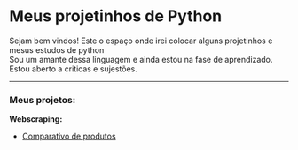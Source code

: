 # Meus projetinhos de Python
Sejam bem vindos! Este o espaço onde irei colocar alguns projetinhos e mesus estudos de python<br>
Sou um amante dessa linguagem e ainda estou na fase de aprendizado.<br>
Estou aberto a criticas e sujestões.<br>
***
### Meus projetos:
**Webscraping:**
* [Comparativo de produtos](https://github.com/samukagomes/Python/tree/main/Projetos/Web%20scraping/Comparativo%20de%20produtos)
